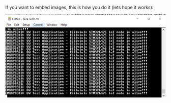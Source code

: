 If you want to embed images, this is how you do it (lets hope it works):

![mycodeoutput](https://github.com/SilviuGr/embsys310/blob/main/assignment01/hw1picoutput.PNG)

